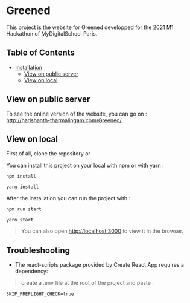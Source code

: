 # Greened

This project is the website for Greened developped for the 2021 M1 Hackathon of MyDigitalSchool Paris.

## Table of Contents

- [Installation](#installation)
    - [View on public server ](#view-on-public-server)
    - [View on local ](#view-on-local)

## View on public server
To see the online version of the website, you can go on :<br/>
http://harishanth-tharmalingam.com/Greened/

## View on local

First of all, clone the repository or 

You can install this project on your local with npm or with yarn :
```
npm install
```
```
yarn install
```
After the installation you can run the project with :
```
npm run start
```
```
yarn start
```

>You can also open [http://localhost:3000](http://localhost:3000) to view it in the browser.

## Troubleshooting

- The react-scripts package provided by Create React App requires a dependency:

>create a .env file at the root of the project and paste : 
```
SKIP_PREFLIGHT_CHECK=true
```